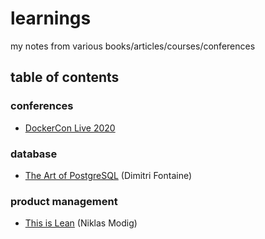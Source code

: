 # learnings

my notes from various books/articles/courses/conferences

## table of contents

### conferences
- [DockerCon Live 2020](conferences/dockercon-2020.md)

### database
- [The Art of PostgreSQL](database/the-art-of-postgresql.md) (Dimitri Fontaine)

### product management
- [This is Lean](product-management/this-is-lean.md) (Niklas Modig)
